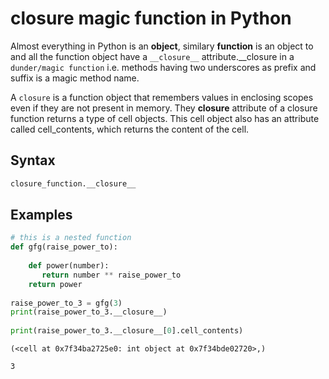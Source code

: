 # __closure__ magic function in Python

Almost everything in Python is an **object**, similary **function** is an object to and all the function object have a `__closure__` attribute.__closure in a `dunder/magic function` i.e. methods having two underscores as prefix and suffix is a magic method name.

A `closure` is a function object that remembers values in enclosing scopes even if they are not present in memory. They __closure__ attribute of a closure function returns a type of cell objects. This cell object also has an attribute called cell_contents, which returns the content of the cell.

## Syntax 

```py
closure_function.__closure__
```

## Examples

```py
# this is a nested function
def gfg(raise_power_to):
  
    def power(number):
       return number ** raise_power_to
    return power
 
raise_power_to_3 = gfg(3)
print(raise_power_to_3.__closure__)
 
print(raise_power_to_3.__closure__[0].cell_contents)
```

```output
(<cell at 0x7f34ba2725e0: int object at 0x7f34bde02720>,)

3
```
